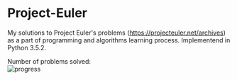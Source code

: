 # Project-Euler

My solutions to Project Euler's problems (https://projecteuler.net/archives) as a part of programming and algorithms learning process.
Implementend in Python 3.5.2. 

Number of problems solved: <br>
![progress](https://projecteuler.net/profile/swizy1.png)

